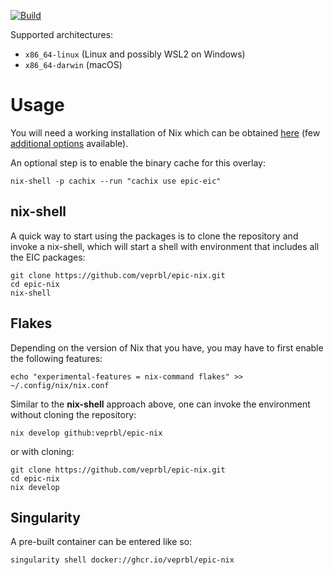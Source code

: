 [![Build](https://github.com/veprbl/epic-nix/actions/workflows/build.yml/badge.svg?event=push)](https://github.com/veprbl/eic-nix/actions/workflows/build.yml)

Supported architectures:

  - `x86_64-linux` (Linux and possibly WSL2 on Windows)
  - `x86_64-darwin` (macOS)

Usage
=====

You will need a working installation of Nix which can be obtained [here](https://nixos.org/download.html#download-nix) (few [additional options](https://nix.dev/tutorials/install-nix) available).

An optional step is to enable the binary cache for this overlay:

```shell
nix-shell -p cachix --run "cachix use epic-eic"
```

nix-shell
---------

A quick way to start using the packages is to clone the repository and invoke a
nix-shell, which will start a shell with environment that includes all the EIC
packages:

```shell
git clone https://github.com/veprbl/epic-nix.git
cd epic-nix
nix-shell
```

Flakes
------

Depending on the version of Nix that you have, you may have to first enable the following features:

```shell
echo "experimental-features = nix-command flakes" >> ~/.config/nix/nix.conf
```

Similar to the **nix-shell** approach above, one can invoke the environment without cloning the repository:

```shell
nix develop github:veprbl/epic-nix
```

or with cloning:

```shell
git clone https://github.com/veprbl/epic-nix.git
cd epic-nix
nix develop
```

Singularity
-----------

A pre-built container can be entered like so:

```shell
singularity shell docker://ghcr.io/veprbl/epic-nix
```
